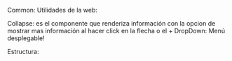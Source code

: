 Common: Utilidades de la web:

Collapse: es el componente que renderiza información con la opcion de mostrar mas información al hacer click en la flecha o el +
DropDown: Menú desplegable!


Estructura:
